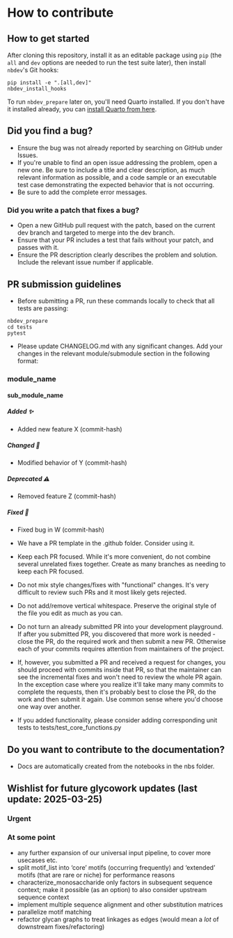 # How to contribute

## How to get started

After cloning this repository, install it as an editable package using `pip` (the `all` and `dev` options are needed to run the test suite later), then install `nbdev`'s Git hooks:

```
pip install -e ".[all,dev]"
nbdev_install_hooks
```

To run `nbdev_prepare` later on, you'll need Quarto installed. If you don't have it installed already, you can [install Quarto from here](https://quarto.org/docs/get-started/).

## Did you find a bug?

* Ensure the bug was not already reported by searching on GitHub under Issues.
* If you're unable to find an open issue addressing the problem, open a new one. Be sure to include a title and clear description, as much relevant information as possible, and a code sample or an executable test case demonstrating the expected behavior that is not occurring.
* Be sure to add the complete error messages.

### Did you write a patch that fixes a bug?

* Open a new GitHub pull request with the patch, based on the current dev branch and targeted to merge into the dev branch.
* Ensure that your PR includes a test that fails without your patch, and passes with it.
* Ensure the PR description clearly describes the problem and solution. Include the relevant issue number if applicable.

## PR submission guidelines

* Before submitting a PR, run these commands locally to check that all tests are passing:

```
nbdev_prepare
cd tests
pytest
```

* Please update CHANGELOG.md with any significant changes. Add your changes in the relevant module/submodule section in the following format:

### module_name

#### sub_module_name

##### Added ✨

* Added new feature X (commit-hash)

##### Changed 🔄

* Modified behavior of Y (commit-hash)

##### Deprecated ⚠️

* Removed feature Z (commit-hash)

##### Fixed 🐛

* Fixed bug in W (commit-hash)

* We have a PR template in the .github folder. Consider using it.
* Keep each PR focused. While it's more convenient, do not combine several unrelated fixes together. Create as many branches as needing to keep each PR focused.
* Do not mix style changes/fixes with "functional" changes. It's very difficult to review such PRs and it most likely gets rejected.
* Do not add/remove vertical whitespace. Preserve the original style of the file you edit as much as you can.
* Do not turn an already submitted PR into your development playground. If after you submitted PR, you discovered that more work is needed - close the PR, do the required work and then submit a new PR. Otherwise each of your commits requires attention from maintainers of the project.
* If, however, you submitted a PR and received a request for changes, you should proceed with commits inside that PR, so that the maintainer can see the incremental fixes and won't need to review the whole PR again. In the exception case where you realize it'll take many many commits to complete the requests, then it's probably best to close the PR, do the work and then submit it again. Use common sense where you'd choose one way over another.
* If you added functionality, please consider adding corresponding unit tests to tests/test_core_functions.py

## Do you want to contribute to the documentation?

* Docs are automatically created from the notebooks in the nbs folder.

## Wishlist for future glycowork updates (last update: 2025-03-25)

### Urgent

### At some point

* any further expansion of our universal input pipeline, to cover more usecases etc.
* split motif_list into ‘core’ motifs (occurring frequently) and ‘extended’ motifs (that are rare or niche) for performance reasons
* characterize_monosaccharide only factors in subsequent sequence context; make it possible (as an option) to also consider upstream sequence context
* implement multiple sequence alignment and other substitution matrices
* parallelize motif matching
* refactor glycan graphs to treat linkages as edges (would mean a *lot* of downstream fixes/refactoring)
